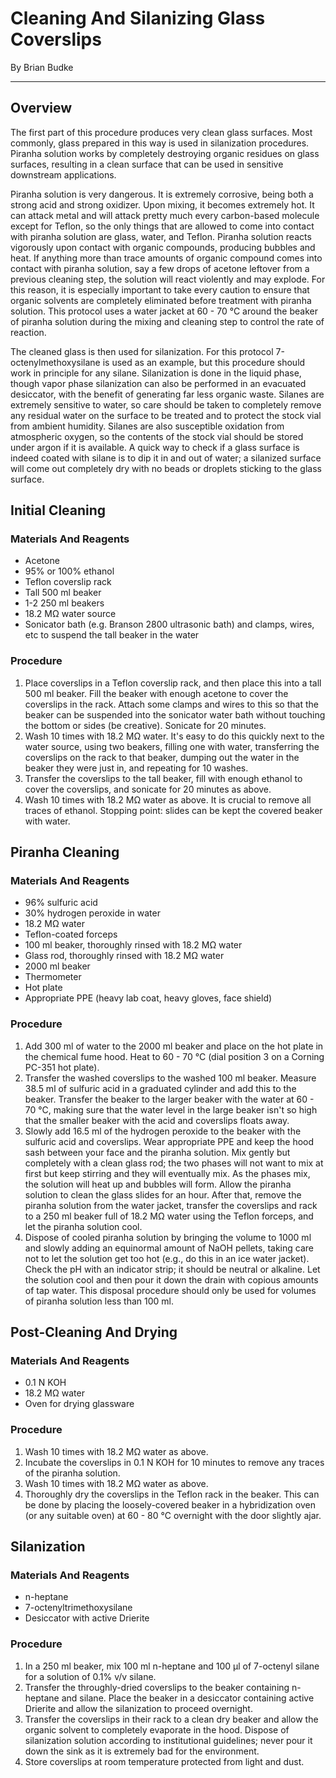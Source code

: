 # Cleaning And Silanizing Glass Coverslips
By Brian Budke
___
## Overview
The first part of this procedure produces very clean glass surfaces. Most commonly, glass prepared in this way is used in silanization procedures. Piranha solution works by completely destroying organic residues on glass surfaces, resulting in a clean surface that can be used in sensitive downstream applications.

Piranha solution is very dangerous. It is extremely corrosive, being both a strong acid and strong oxidizer. Upon mixing, it becomes extremely hot. It can attack metal and will attack pretty much every carbon-based molecule except for Teflon, so the only things that are allowed to come into contact with piranha solution are glass, water, and Teflon. Piranha solution reacts vigorously upon contact with organic compounds, producing bubbles and heat. If anything more than trace amounts of organic compound comes into contact with piranha solution, say a few drops of acetone leftover from a previous cleaning step, the solution will react violently and may explode. For this reason, it is especially important to take every caution to ensure that organic solvents are completely eliminated before treatment with piranha solution. This protocol uses a water jacket at 60 - 70 °C around the beaker of piranha solution during the mixing and cleaning step to control the rate of reaction.

The cleaned glass is then used for silanization. For this protocol 7-octenylmethoxysilane is used as an example, but this procedure should work in principle for any silane. Silanization is done in the liquid phase, though vapor phase silanization can also be performed in an evacuated desiccator, with the benefit of generating far less organic waste. Silanes are extremely sensitive to water, so care should be taken to completely remove any residual water on the surface to be treated and to protect the stock vial from ambient humidity. Silanes are also susceptible oxidation from atmospheric oxygen, so the contents of the stock vial should be stored under argon if it is available. A quick way to check if a glass surface is indeed coated with silane is to dip it in and out of water; a silanized surface will come out completely dry with no beads or droplets sticking to the glass surface.

## Initial Cleaning
### Materials And Reagents
- Acetone
- 95% or 100% ethanol
- Teflon coverslip rack
- Tall 500 ml beaker
- 1-2 250 ml beakers
- 18.2 MΩ water source
- Sonicator bath (e.g. Branson 2800 ultrasonic bath) and clamps, wires, etc to suspend the tall beaker in the water

### Procedure
1. Place coverslips in a Teflon coverslip rack, and then place this into a tall 500 ml beaker. Fill the beaker with enough acetone to cover the coverslips in the rack. Attach some clamps and wires to this so that the beaker can be suspended into the sonicator water bath without touching the bottom or sides (be creative). Sonicate for 20 minutes.
1. Wash 10 times with 18.2 MΩ water. It's easy to do this quickly next to the water source, using two beakers, filling one with water, transferring the coverslips on the rack to that beaker, dumping out the water in the beaker they were just in, and repeating for 10 washes.
1. Transfer the coverslips to the tall beaker, fill with enough ethanol to cover the coverslips, and sonicate for 20 minutes as above.
1. Wash 10 times with 18.2 MΩ water as above. It is crucial to remove all traces of ethanol. Stopping point: slides can be kept the covered beaker with water.

## Piranha Cleaning
### Materials And Reagents
- 96% sulfuric acid
- 30% hydrogen peroxide in water
- 18.2 MΩ water
- Teflon-coated forceps
- 100 ml beaker, thoroughly rinsed with 18.2 MΩ water
- Glass rod, thoroughly rinsed with 18.2 MΩ water
- 2000 ml beaker
- Thermometer
- Hot plate
- Appropriate PPE (heavy lab coat, heavy gloves, face shield)

### Procedure
1. Add 300 ml of water to the 2000 ml beaker and place on the hot plate in the chemical fume hood. Heat to 60 - 70 °C (dial position 3 on a Corning PC-351 hot plate).
1. Transfer the washed coverslips to the washed 100 ml beaker. Measure 38.5 ml of sulfuric acid in a graduated cylinder and add this to the beaker. Transfer the beaker to the larger beaker with the water at 60 - 70 °C, making sure that the water level in the large beaker isn't so high that the smaller beaker with the acid and coverslips floats away.
1. Slowly add 16.5 ml of the hydrogen peroxide to the beaker with the sulfuric acid and coverslips. Wear appropriate PPE and keep the hood sash between your face and the piranha solution. Mix gently but completely with a clean glass rod; the two phases will not want to mix at first but keep stirring and they will eventually mix. As the phases mix, the solution will heat up and bubbles will form. Allow the piranha solution to clean the glass slides for an hour. After that, remove the piranha solution from the water jacket, transfer the coverslips and rack to a 250 ml beaker full of 18.2 MΩ water using the Teflon forceps, and let the piranha solution cool.
1. Dispose of cooled piranha solution by bringing the volume to 1000 ml and slowly adding an equinormal amount of NaOH pellets, taking care not to let the solution get too hot (e.g., do this in an ice water jacket). Check the pH with an indicator strip; it should be neutral or alkaline. Let the solution cool and then pour it down the drain with copious amounts of tap water. This disposal procedure should only be used for volumes of piranha solution less than 100 ml.

## Post-Cleaning And Drying
### Materials And Reagents
- 0.1 N KOH
- 18.2 MΩ water
- Oven for drying glassware

### Procedure
1. Wash 10 times with 18.2 MΩ water as above.
1. Incubate the coverslips in 0.1 N KOH for 10 minutes to remove any traces of the piranha solution.
1. Wash 10 times with 18.2 MΩ water as above.
1. Thoroughly dry the coverslips in the Teflon rack in the beaker. This can be done by placing the loosely-covered beaker in a hybridization oven (or any suitable oven) at 60 - 80 °C overnight with the door slightly ajar.

## Silanization
### Materials And Reagents
- n-heptane
- 7-octenyltrimethoxysilane
- Desiccator with active Drierite

### Procedure
1. In a 250 ml beaker, mix 100 ml n-heptane and 100 μl of 7-octenyl silane for a solution of 0.1% v/v silane.
1. Transfer the throughly-dried coverslips to the beaker containing n-heptane and silane. Place the beaker in a desiccator containing active Drierite and allow the silanization to proceed overnight.
1. Transfer the coverslips in their rack to a clean dry beaker and allow the organic solvent to completely evaporate in the hood. Dispose of silanization solution according to institutional guidelines; never pour it down the sink as it is extremely bad for the environment.
1. Store coverslips at room temperature protected from light and dust.